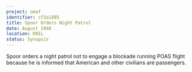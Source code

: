 ```yaml
---
project: omaf
identifier: cf3a1885
title: Spoor Orders Night Patrol
date: August 1948
location: KNIL
status: Synopsis
---
```


Spoor orders a night patrol not to engage a blockade running POAS
flight because he is informed that American and other civilians are
passengers.


